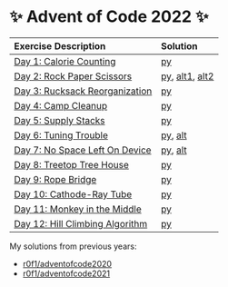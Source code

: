 # :sparkles: Advent of Code 2022 :sparkles:

|Exercise Description|Solution|
|:---|:---|
|[Day 1: Calorie Counting](https://adventofcode.com/2022/day/1)          |[py](/day01/main.py)|
|[Day 2: Rock Paper Scissors](https://adventofcode.com/2022/day/2)       |[py](/day02/main.py), [alt1](/day02/alt1.py), [alt2](/day02/alt2.py)|
|[Day 3: Rucksack Reorganization](https://adventofcode.com/2022/day/3)   |[py](/day03/main.py)|
|[Day 4: Camp Cleanup](https://adventofcode.com/2022/day/4)              |[py](/day04/main.py)|
|[Day 5: Supply Stacks](https://adventofcode.com/2022/day/5)             |[py](/day05/main.py)|
|[Day 6: Tuning Trouble](https://adventofcode.com/2022/day/6)            |[py](/day06/main.py), [alt](/day06/alt.py)|
|[Day 7: No Space Left On Device](https://adventofcode.com/2022/day/7)   |[py](/day07/main.py), [alt](/day07/alt.py)|
|[Day 8: Treetop Tree House](https://adventofcode.com/2022/day/8)        |[py](/day08/main.py)|
|[Day 9: Rope Bridge](https://adventofcode.com/2022/day/9)               |[py](/day09/main.py)|
|[Day 10: Cathode-Ray Tube](https://adventofcode.com/2022/day/10)        |[py](/day10/main.py)|
|[Day 11: Monkey in the Middle](https://adventofcode.com/2022/day/11)    |[py](/day11/main.py)|
|[Day 12: Hill Climbing Algorithm](https://adventofcode.com/2022/day/12) |[py](/day12/main.py)|

My solutions from previous years:
* [r0f1/adventofcode2020](https://github.com/r0f1/adventofcode2020)
* [r0f1/adventofcode2021](https://github.com/r0f1/adventofcode2021)
